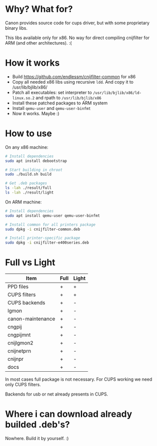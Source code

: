 # Why? What for?
Canon provides source code for cups driver, but with some proprietary binary libs.

This libs available only for x86. No way for direct compiling cnijfilter for ARM (and other architectures). :(

# How it works
- Build https://github.com/endlessm/cnijfilter-common for x86
- Copy all needed x86 libs using recursive `ldd`. And copy it to /usr/lib/bjlib/x86/
- Patch all executables: set interpreter to `/usr/lib/bjlib/x86/ld-linux.so.2` and rpath to `/usr/lib/bjlib/x86`
- Install these patched packages to ARM system
- Install `qemu-user` and `qemu-user-binfmt`
- Now it works. Maybe :)

# How to use
On any x86 machine:
```bash
# Install dependencies
sudo apt install debootstrap

# Start building in chroot
sudo ./build.sh build

# Get .deb packages
ls -lah ./result/full
ls -lah ./result/light
```

On ARM machine:
```bash
# Install dependencies
sudo apt install qemu-user qemu-user-binfmt

# Install common for all printers package
sudo dpkg -i cnijfilter-common.deb

# Install printer-specific package
sudo dpkg -i cnijfilter-e400series.deb
```

# Full vs Light
| Item              | Full | Light |
|-------------------|------|-------|
| PPD files         | +    | +     |
| CUPS filters      | +    | +     |
| CUPS backends     | +    | -     |
| lgmon             | +    | -     |
| canon-maintenance | +    | -     |
| cngpij            | +    | -     |
| cngpijmnt         | +    | -     |
| cnijlgmon2        | +    | -     |
| cnijnetprn        | +    | -     |
| cnijnpr           | +    | -     |
| docs              | +    | -     |

In most cases full package is not necessary. For CUPS working we need only CUPS filters.

Backends for usb or net already presents in CUPS.

# Where i can download already builded .deb's?
Nowhere. Build it by yourself. :)
